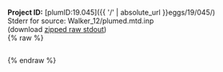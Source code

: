 **Project ID:** [plumID:19.045]({{ '/' | absolute_url }}eggs/19/045/)  
Stderr for source:  Walker_12/plumed.mtd.inp   
(download [zipped raw stdout](plumed.mtd.inp.plumed_master.stdout.txt.zip))  
{% raw %}
<pre>
</pre>
{% endraw %}
